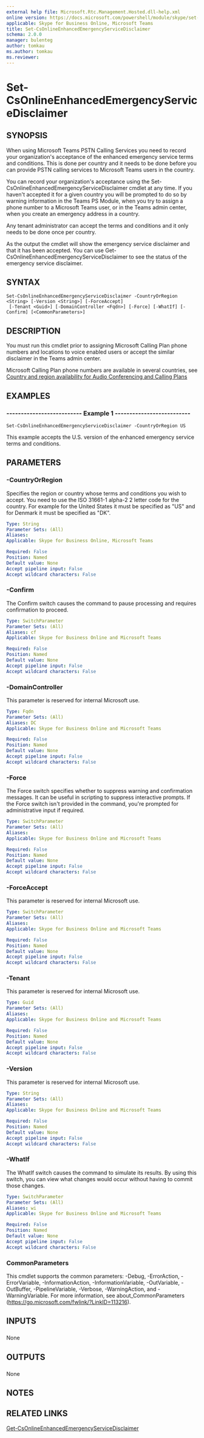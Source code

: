 ```yaml
---
external help file: Microsoft.Rtc.Management.Hosted.dll-help.xml 
online version: https://docs.microsoft.com/powershell/module/skype/set-csonlineenhancedemergencyservicedisclaimer
applicable: Skype for Business Online, Microsoft Teams
title: Set-CsOnlineEnhancedEmergencyServiceDisclaimer
schema: 2.0.0
manager: bulenteg
author: tomkau
ms.author: tomkau
ms.reviewer:
---
```


# Set-CsOnlineEnhancedEmergencyServiceDisclaimer

## SYNOPSIS
When using Microsoft Teams PSTN Calling Services you need to record your organization's acceptance of the enhanced emergency service terms and conditions. This is done per
country and it needs to be done before you can provide PSTN calling services to Microsoft Teams users in the country.

You can record your organization's acceptance using the Set-CsOnlineEnhancedEmergencyServiceDisclaimer cmdlet at any time. If you haven't accepted it for a given country
you will be prompted to do so by warning information in the Teams PS Module, when you try to assign a phone number to a Microsoft Teams user, or in the Teams admin center,
when you create an emergency address in a country.

Any tenant administrator can accept the terms and conditions and it only needs to be done once per country.

As the output the cmdlet will show the emergency service disclaimer and that it has been accepted. You can use Get-CsOnlineEnhancedEmergencyServiceDisclaimer to see the status of the emergency service disclaimer.

## SYNTAX

```
Set-CsOnlineEnhancedEmergencyServiceDisclaimer -CountryOrRegion <String> [-Version <String>] [-ForceAccept]
 [-Tenant <Guid>] [-DomainController <Fqdn>] [-Force] [-WhatIf] [-Confirm] [<CommonParameters>]
```

## DESCRIPTION
You must run this cmdlet prior to assigning Microsoft Calling Plan phone numbers and locations to voice enabled users or accept the similar disclaimer in the Teams admin center.

Microsoft Calling Plan phone numbers are available in several countries, see [Country and region availability for Audio Conferencing and Calling Plans](https://docs.microsoft.com/MicrosoftTeams/country-and-region-availability-for-audio-conferencing-and-calling-plans/country-and-region-availability-for-audio-conferencing-and-calling-plans)


## EXAMPLES

### -------------------------- Example 1 --------------------------
```
Set-CsOnlineEnhancedEmergencyServiceDisclaimer -CountryOrRegion US
```

This example accepts the U.S.
version of the enhanced emergency service terms and conditions.


## PARAMETERS

### -CountryOrRegion
Specifies the region or country whose terms and conditions you wish to accept. You need to use the ISO 31661-1 alpha-2 2 letter code for the country. For example for the United States it must be specified as "US" and for Denmark it must be specified as "DK".

```yaml
Type: String
Parameter Sets: (All)
Aliases: 
Applicable: Skype for Business Online, Microsoft Teams

Required: False
Position: Named
Default value: None
Accept pipeline input: False
Accept wildcard characters: False
```

### -Confirm
The Confirm switch causes the command to pause processing and requires confirmation to proceed.

```yaml
Type: SwitchParameter
Parameter Sets: (All)
Aliases: cf
Applicable: Skype for Business Online and Microsoft Teams

Required: False
Position: Named
Default value: None
Accept pipeline input: False
Accept wildcard characters: False
```

### -DomainController
This parameter is reserved for internal Microsoft use.

```yaml
Type: Fqdn
Parameter Sets: (All)
Aliases: DC
Applicable: Skype for Business Online and Microsoft Teams

Required: False
Position: Named
Default value: None
Accept pipeline input: False
Accept wildcard characters: False
```

### -Force
The Force switch specifies whether to suppress warning and confirmation messages.
It can be useful in scripting to suppress interactive prompts.
If the Force switch isn't provided in the command, you're prompted for administrative input if required.

```yaml
Type: SwitchParameter
Parameter Sets: (All)
Aliases: 
Applicable: Skype for Business Online and Microsoft Teams

Required: False
Position: Named
Default value: None
Accept pipeline input: False
Accept wildcard characters: False
```

### -ForceAccept
This parameter is reserved for internal Microsoft use.

```yaml
Type: SwitchParameter
Parameter Sets: (All)
Aliases: 
Applicable: Skype for Business Online and Microsoft Teams

Required: False
Position: Named
Default value: None
Accept pipeline input: False
Accept wildcard characters: False
```

### -Tenant
This parameter is reserved for internal Microsoft use.

```yaml
Type: Guid
Parameter Sets: (All)
Aliases: 
Applicable: Skype for Business Online and Microsoft Teams

Required: False
Position: Named
Default value: None
Accept pipeline input: False
Accept wildcard characters: False
```

### -Version
This parameter is reserved for internal Microsoft use.

```yaml
Type: String
Parameter Sets: (All)
Aliases: 
Applicable: Skype for Business Online and Microsoft Teams

Required: False
Position: Named
Default value: None
Accept pipeline input: False
Accept wildcard characters: False
```

### -WhatIf
The WhatIf switch causes the command to simulate its results.
By using this switch, you can view what changes would occur without having to commit those changes.

```yaml
Type: SwitchParameter
Parameter Sets: (All)
Aliases: wi
Applicable: Skype for Business Online and Microsoft Teams

Required: False
Position: Named
Default value: None
Accept pipeline input: False
Accept wildcard characters: False
```

### CommonParameters
This cmdlet supports the common parameters: -Debug, -ErrorAction, -ErrorVariable, -InformationAction, -InformationVariable, -OutVariable, -OutBuffer, -PipelineVariable, -Verbose, -WarningAction, and -WarningVariable. For more information, see about_CommonParameters (https://go.microsoft.com/fwlink/?LinkID=113216).

## INPUTS

###  
None

## OUTPUTS

###  
None

## NOTES

## RELATED LINKS
[Get-CsOnlineEnhancedEmergencyServiceDisclaimer](Get-CsOnlineEnhancedEmergencyServiceDisclaimer.md)
